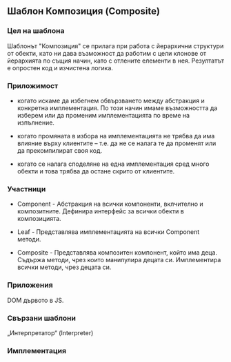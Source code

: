 ## Шаблон Композиция (Composite) ##

### Цел на шаблона ###

Шаблонът "Композиция" се прилага при работа с йерархични структури от обекти, като ни дава възможност да работим с цели клонове от йерархията по същия начин, като с отлените елементи в нея. Резултатът е опростен код и изчистена логика.  



### Приложимост ###

- когато искаме да избегнем обвързването между абстракция и конкретна имплементация. По този начин имаме възможността да изберем или да променим имплементацията по време на изпълнение.

- когато промяната в избора на имплементацията не трябва да има влияние върху клиентите – т.е. да не се налага те да променят или да прекомпилират своя код.

- когато се налага споделяне на една имплементация сред много обекти и това трябва да остане скрито от клиентите.

### Участници ###

- Component - Абстракция на всички компоненти, вклчително и композитните. Дефинира интерфейс за всички обекти в композицията.

- Leaf - Представлява имплементацията на всички Component методи.

- Composite - Представлява композитен компонент, който има деца. Съдържа методи, чрез които манипулира децата си. Имплементира всички методи, чрез децата си.  


### Приложения ###
DOM дървото в JS. 

### Свързани шаблони ###
„Интерпретатор“ (Interpreter)


### Имплементация ###

```c#
    
```